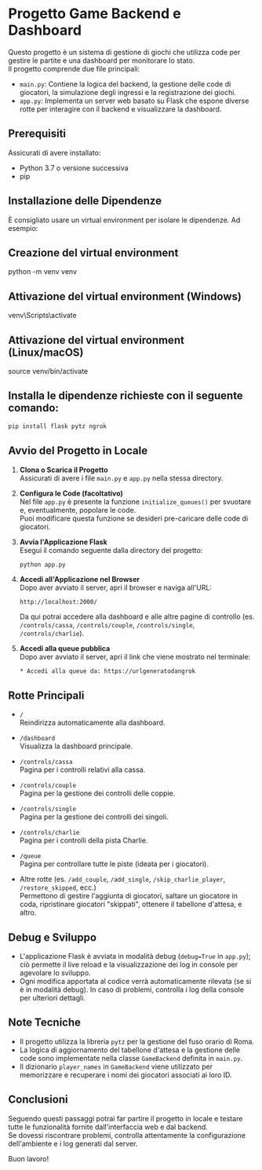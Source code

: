 # Progetto Game Backend e Dashboard

Questo progetto è un sistema di gestione di giochi che utilizza code per gestire le partite e una dashboard per monitorare lo stato.  
Il progetto comprende due file principali:

- `main.py`: Contiene la logica del backend, la gestione delle code di giocatori, la simulazione degli ingressi e la registrazione dei giochi.
- `app.py`: Implementa un server web basato su Flask che espone diverse rotte per interagire con il backend e visualizzare la dashboard.

## Prerequisiti

Assicurati di avere installato:

- Python 3.7 o versione successiva
- pip

## Installazione delle Dipendenze

È consigliato usare un virtual environment per isolare le dipendenze. Ad esempio:

## Creazione del virtual environment

python -m venv venv

## Attivazione del virtual environment (Windows)

venv\Scripts\activate

## Attivazione del virtual environment (Linux/macOS)

source venv/bin/activate

## Installa le dipendenze richieste con il seguente comando:

```bash
pip install flask pytz ngrok
```

## Avvio del Progetto in Locale

1. **Clona o Scarica il Progetto**  
   Assicurati di avere i file `main.py` e `app.py` nella stessa directory.

2. **Configura le Code (facoltativo)**  
   Nel file `app.py` è presente la funzione `initialize_queues()` per svuotare e, eventualmente, popolare le code.  
   Puoi modificare questa funzione se desideri pre-caricare delle code di giocatori.

3. **Avvia l'Applicazione Flask**  
   Esegui il comando seguente dalla directory del progetto:

   ```bash
   python app.py
   ```

4. **Accedi all'Applicazione nel Browser**  
   Dopo aver avviato il server, apri il browser e naviga all'URL:

   ```
   http://localhost:2000/
   ```

   Da qui potrai accedere alla dashboard e alle altre pagine di controllo (es. `/controls/cassa`, `/controls/couple`, `/controls/single`, `/controls/charlie`).

5. **Accedi alla queue pubblica**  
   Dopo aver avviato il server, apri il link che viene mostrato nel terminale:

   ```
   * Accedi alla queue da: https://urlgeneratodangrok
   ```


## Rotte Principali

- `/`  
  Reindirizza automaticamente alla dashboard.

- `/dashboard`  
  Visualizza la dashboard principale.

- `/controls/cassa`  
  Pagina per i controlli relativi alla cassa.

- `/controls/couple`  
  Pagina per la gestione dei controlli delle coppie.

- `/controls/single`  
  Pagina per la gestione dei controlli dei singoli.

- `/controls/charlie`  
  Pagina per i controlli della pista Charlie.

- `/queue`  
  Pagina per controllare tutte le piste (ideata per i giocatori).

- Altre rotte (es. `/add_couple`, `/add_single`, `/skip_charlie_player`, `/restore_skipped`, ecc.)  
  Permettono di gestire l'aggiunta di giocatori, saltare un giocatore in coda, ripristinare giocatori "skippati", ottenere il tabellone d'attesa, e altro.

## Debug e Sviluppo

- L'applicazione Flask è avviata in modalità debug (`debug=True` in `app.py`); ciò permette il live reload e la visualizzazione dei log in console per agevolare lo sviluppo.
- Ogni modifica apportata al codice verrà automaticamente rilevata (se si è in modalità debug). In caso di problemi, controlla i log della console per ulteriori dettagli.

## Note Tecniche

- Il progetto utilizza la libreria `pytz` per la gestione del fuso orario di Roma.
- La logica di aggiornamento del tabellone d'attesa e la gestione delle code sono implementate nella classe `GameBackend` definita in `main.py`.
- Il dizionario `player_names` in `GameBackend` viene utilizzato per memorizzare e recuperare i nomi dei giocatori associati ai loro ID.

## Conclusioni

Seguendo questi passaggi potrai far partire il progetto in locale e testare tutte le funzionalità fornite dall'interfaccia web e dal backend.  
Se dovessi riscontrare problemi, controlla attentamente la configurazione dell'ambiente e i log generati dal server.

Buon lavoro!
